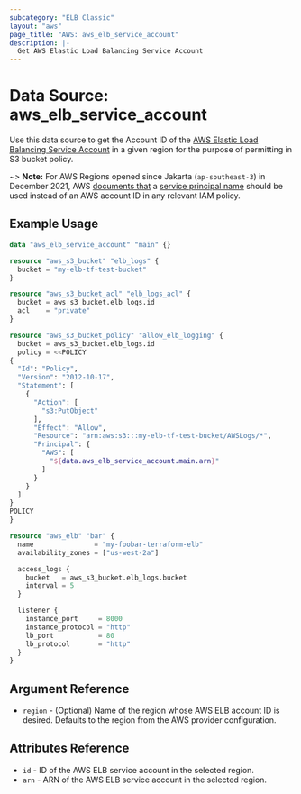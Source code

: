 ```yaml
---
subcategory: "ELB Classic"
layout: "aws"
page_title: "AWS: aws_elb_service_account"
description: |-
  Get AWS Elastic Load Balancing Service Account
---
```


# Data Source: aws_elb_service_account

Use this data source to get the Account ID of the [AWS Elastic Load Balancing Service Account](http://docs.aws.amazon.com/elasticloadbalancing/latest/classic/enable-access-logs.html#attach-bucket-policy)
in a given region for the purpose of permitting in S3 bucket policy.

~> **Note:** For AWS Regions opened since Jakarta (`ap-southeast-3`) in December 2021, AWS [documents that](https://docs.aws.amazon.com/elasticloadbalancing/latest/classic/enable-access-logs.html#attach-bucket-policy) a [service principal name](https://docs.aws.amazon.com/IAM/latest/UserGuide/reference_policies_elements_principal.html#principal-services) should be used instead of an AWS account ID in any relevant IAM policy.

## Example Usage

```terraform
data "aws_elb_service_account" "main" {}

resource "aws_s3_bucket" "elb_logs" {
  bucket = "my-elb-tf-test-bucket"
}

resource "aws_s3_bucket_acl" "elb_logs_acl" {
  bucket = aws_s3_bucket.elb_logs.id
  acl    = "private"
}

resource "aws_s3_bucket_policy" "allow_elb_logging" {
  bucket = aws_s3_bucket.elb_logs.id
  policy = <<POLICY
{
  "Id": "Policy",
  "Version": "2012-10-17",
  "Statement": [
    {
      "Action": [
        "s3:PutObject"
      ],
      "Effect": "Allow",
      "Resource": "arn:aws:s3:::my-elb-tf-test-bucket/AWSLogs/*",
      "Principal": {
        "AWS": [
          "${data.aws_elb_service_account.main.arn}"
        ]
      }
    }
  ]
}
POLICY
}

resource "aws_elb" "bar" {
  name               = "my-foobar-terraform-elb"
  availability_zones = ["us-west-2a"]

  access_logs {
    bucket   = aws_s3_bucket.elb_logs.bucket
    interval = 5
  }

  listener {
    instance_port     = 8000
    instance_protocol = "http"
    lb_port           = 80
    lb_protocol       = "http"
  }
}
```

## Argument Reference

* `region` - (Optional) Name of the region whose AWS ELB account ID is desired.
  Defaults to the region from the AWS provider configuration.

## Attributes Reference

* `id` - ID of the AWS ELB service account in the selected region.
* `arn` - ARN of the AWS ELB service account in the selected region.

